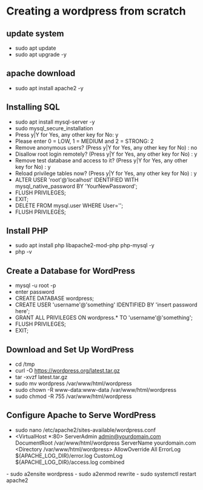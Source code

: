# Creating a wordpress from scratch

## update system
- sudo apt update
- sudo apt upgrade -y

## apache download
- sudo apt install apache2 -y

## Installing SQL
- sudo apt install mysql-server -y
- sudo mysql_secure_installation
- Press y|Y for Yes, any other key for No: y
- Please enter 0 = LOW, 1 = MEDIUM and 2 = STRONG: 2
- Remove anonymous users? (Press y|Y for Yes, any other key for No) : no
- Disallow root login remotely? (Press y|Y for Yes, any other key for No) : y
- Remove test database and access to it? (Press y|Y for Yes, any other key for No) : y
- Reload privilege tables now? (Press y|Y for Yes, any other key for No) : y
- ALTER USER 'root'@'localhost' IDENTIFIED WITH mysql_native_password BY 'YourNewPassword';
- FLUSH PRIVILEGES;
- EXIT;
- DELETE FROM mysql.user WHERE User='';
- FLUSH PRIVILEGES;

## Install PHP
- sudo apt install php libapache2-mod-php php-mysql -y
- php -v

## Create a Database for WordPress
- mysql -u root -p
- enter password
- CREATE DATABASE wordpress;
- CREATE USER 'username'@'something' IDENTIFIED BY 'insert password here';
- GRANT ALL PRIVILEGES ON wordpress.* TO 'username'@'something';
- FLUSH PRIVILEGES;
- EXIT;

## Download and Set Up WordPress
- cd /tmp
- curl -O https://wordpress.org/latest.tar.gz
- tar -xvzf latest.tar.gz
- sudo mv wordpress /var/www/html/wordpress
- sudo chown -R www-data:www-data /var/www/html/wordpress
- sudo chmod -R 755 /var/www/html/wordpress

## Configure Apache to Serve WordPress
- sudo nano /etc/apache2/sites-available/wordpress.conf
- <VirtualHost *:80>
    ServerAdmin admin@yourdomain.com
    DocumentRoot /var/www/html/wordpress
    ServerName yourdomain.com
    <Directory /var/www/html/wordpress>
        AllowOverride All
    </Directory>
    ErrorLog ${APACHE_LOG_DIR}/error.log
    CustomLog ${APACHE_LOG_DIR}/access.log combined
</VirtualHost>
- sudo a2ensite wordpress
- sudo a2enmod rewrite
- sudo systemctl restart apache2





